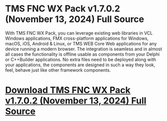 # TMS FNC WX Pack v1.7.0.2 (November 13, 2024) Full Source

With TMS FNC WX Pack, you can leverage existing web libraries in VCL Windows applications, FMX cross-platform applications for Windows, macOS, iOS, Android & Linux, or TMS WEB Core Web applications for any device running a modern browser. The integration is seamless and in almost all cases the functionality is offline usable as components from your Delphi or C++Builder applications. No extra files need to be deployed along with your applications, the components are designed in such a way they look, feel, behave just like other framework components.

# [Download TMS FNC WX Pack v1.7.0.2 (November 13, 2024) Full Source](https://developer.team/delphi/35089-tms-fnc-wx-pack-v1702-november-13-2024-full-source.html)
